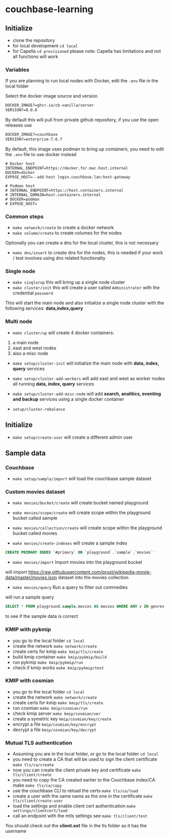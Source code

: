 # couchbase-learning

## Initialize

* clone the repository
* for local development `cd local`
* for Capella `cd provisioned` please note: Capella has limitations and not all functions will work

### Variables

If you are planning to run local nodes with Docker, edit the `.env` file in the local folder

Select the docker image source and version

```bash
DOCKER_IMAGE?=ghcr.io/cb-vanilla/server
VERSION?=8.0.0
```

By default this will pull from private github repository, if you use the open releases use

```bash
DOCKER_IMAGE?=couchbase
VERSION?=enterprise-7.6.7
```

By default, this image uses podman to bring up containers, you need to edit the `.env` file to use docker instead

```
# Docker host
INTERNAL_ENDPOINT=https://docker.for.mac.host.internal
DOCKER=docker
EXPOSE_HOST=--add-host login.couchbase.lan:host-gateway

# Podman host
# INTERNAL_ENDPOINT=https://host.containers.internal
# INTERNAL_DOMAIN=host.containers.internal
# DOCKER=podman
# EXPOSE_HOST=
```


### Common steps

* `make network/create` to create a docker network
* `make volume/create` to create volumes for the nodes

Optionally you can create a dns for the local cluster, this is not necessary

* `make dns/insert` to create dns for the nodes, this is needed if your work / test involves using dns related functionalty

### Single node

* `make single/up` this will bring up a single node cluster
* `make cluster/init` this will create a user called `Administrator` with the credential `password`

This will start the main node and also initialize a single node cluster with the following services: **data,index,query**

### Multi node

* `make cluster/up` will create 4 docker containers:

1. a main node
2. east and west nodes 
3. also a misc node

* `make setup/cluster-init` will initialize the main node with **data, index, query** services

* `make setup/cluster-add-workers` will add east and west as worker nodes all running **data, index, query** services

* `make setup/cluster-add-misc-node` will add **search, analitics, eventing and backup** services using a single docker container

* `setup/cluster-rebalance`

## Initialize

* `make setup/create-user` will create a different admin user

## Sample data

### Couchbase

* `make setup/sample/import` will load the couchbase sample dataset

### Custom movies dataset

* `make movies/bucket/create` will create bucket named playground

* `make movies/scope/create` will create scope within the playground bucket called sample

* `make movies/collection/create`  will create scope within the playground bucket called movies

* `make movies/create-indexes`  will create a sample index 

```sql
CREATE PRIMARY INDEX `#primary` ON `playground`.`sample`.`movies`'
```

* `make movies/import`  Import movies into the playground bucket

will import https://raw.githubusercontent.com/prust/wikipedia-movie-data/master/movies.json dataset into the movies collection

* `make movies/query`  Run a query to filter out commedies

will run a sample query

```sql
SELECT * FROM playground.sample.movies AS movies WHERE ANY v IN genres SATISFIES v = 'Comedy' END LIMIT 10
```

to see if the sample data is correct

### KMIP with pykmip

* you go to the local folder `cd local`
* create the network `make network/create`
* create certs for kmip `make kmip/tls/create`
* build kmip container `make kmip/pykmip/build`
* run pykmip `make kmip/pykmip/run`
* check if kmip works `make kmip/pykmip/test`


### KMIP with cosmian

* you go to the local folder `cd local`
* create the network `make network/create`
* create certs for kmip `make kmip/tls/create`
* run cosmian `make kmip/cosmian/run`
* check kmip server `make kmip/cosmian/ver`
* create a symetric key `kmip/cosmian/key/create`
* encrypt a file `kmip/cosmian/key/encrypt`
* decrypt a file `kmip/cosmian/key/decrypt`

### Mutual TLS authentication

* Assuming you are in the local folder, or go to the local folder `cd local`
* you need to create a CA that will be used to sign the client certificate `make tls/ca/create`
* now you can create the client private key and certificate `make tls/client/create`
* you need to copy the CA created earlier to the Couchbase index/CA make `make tls/ca/copy`
* use the couchbase CLI to reload the certs `make tls/ca/load`
* create a user with the same name as the one in the certificate `make tls/client/create-user`
* load the settings and enable client cert authentication `make settings/clientcert/load`
* call an endpoint with the mtls settings see `make tls/client/test`

You should check out the **client.ext** file in the tls folder as it has the username 
